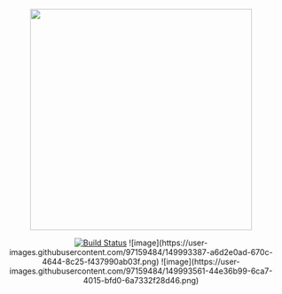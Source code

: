 <p align="center"><a href="https://laravel.com" target="_blank"><img src="https://raw.githubusercontent.com/laravel/art/master/logo-lockup/5%20SVG/2%20CMYK/1%20Full%20Color/laravel-logolockup-cmyk-red.svg" width="400"></a></p>

<p align="center">
<a href="https://travis-ci.org/laravel/framework"><img src="https://travis-ci.org/laravel/framework.svg" alt="Build Status"></a>
![image](https://user-images.githubusercontent.com/97159484/149993387-a6d2e0ad-670c-4644-8c25-f437990ab03f.png)
![image](https://user-images.githubusercontent.com/97159484/149993561-44e36b99-6ca7-4015-bfd0-6a7332f28d46.png)

</p>

